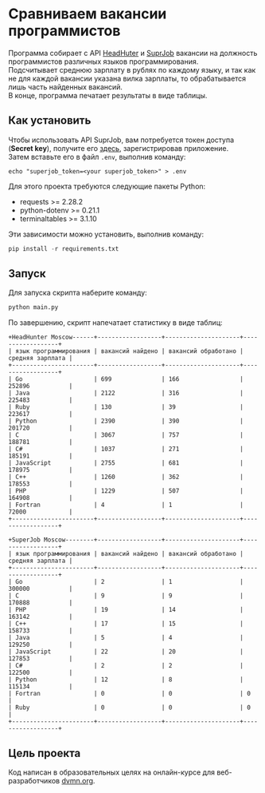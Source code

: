 # Сравниваем вакансии программистов

Программа собирает с API [HeadHuter](https://hh.ru) и [SuprJob](https://www.superjob.ru) вакансии на должность программистов различных языков программирования.\
Подсчитывает среднюю зарплату в рублях по каждому языку, и так как не для каждой вакансии указана вилка зарплаты, то обрабатывается лишь часть найденных вакансий.\
В конце, программа печатает результаты в виде таблицы.


## Как установить

Чтобы использовать API SuprJob, вам потребуется токен доступа (**Secret key**), получите его [здесь](https://api.superjob.ru), зарегистрировав приложение.\
Затем вставьте его в файл `.env`, выполнив команду:

```
echo "superjob_token=<your superjob_token>" > .env
```

Для этого проекта требуются следующие пакеты Python:

- requests >= 2.28.2
- python-dotenv >= 0.21.1
- terminaltables >= 3.1.10

Эти зависимости можно установить, выполнив команду:

```Python
pip install -r requirements.txt
```


## Запуск

Для запуска скрипта наберите команду:

```Python
python main.py
```

По завершению, скрипт напечатает статистику в виде таблиц:

```
+HeadHunter Moscow------+------------------+---------------------+------------------+
| язык программирования | вакансий найдено | вакансий обработано | средняя зарплата |
+-----------------------+------------------+---------------------+------------------+
| Go                    | 699              | 166                 | 252896           |
| Java                  | 2122             | 316                 | 225483           |
| Ruby                  | 130              | 39                  | 223617           |
| Python                | 2390             | 390                 | 201720           |
| C                     | 3067             | 757                 | 188781           |
| C#                    | 1037             | 271                 | 185191           |
| JavaScript            | 2755             | 681                 | 178975           |
| C++                   | 1260             | 362                 | 178553           |
| PHP                   | 1229             | 507                 | 164908           |
| Fortran               | 4                | 1                   | 72000            |
+-----------------------+------------------+---------------------+------------------+

+SuperJob Moscow--------+------------------+---------------------+------------------+
| язык программирования | вакансий найдено | вакансий обработано | средняя зарплата |
+-----------------------+------------------+---------------------+------------------+
| Go                    | 2                | 1                   | 300000           |
| C                     | 9                | 9                   | 170888           |
| PHP                   | 19               | 14                  | 163142           |
| C++                   | 17               | 15                  | 158733           |
| Java                  | 5                | 4                   | 129250           |
| JavaScript            | 22               | 20                  | 127853           |
| C#                    | 2                | 2                   | 122500           |
| Python                | 12               | 8                   | 115134           |
| Fortran               | 0                | 0                   | 0                |
| Ruby                  | 0                | 0                   | 0                |
+-----------------------+------------------+---------------------+------------------+
```


##  Цель проекта

Код написан в образовательных целях на онлайн-курсе для веб-разработчиков [dvmn.org](https://dvmn.org/).
